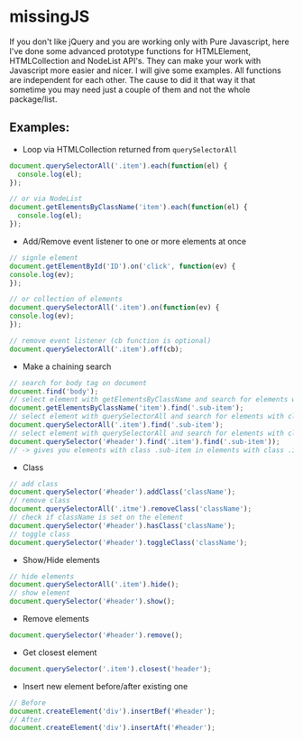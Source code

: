 # missingJS

If you don't like jQuery and you are working only with Pure Javascript, here I've done some advanced prototype functions for HTMLElement, HTMLCollection and NodeList API's. They can make your work with Javascript more easier and nicer. I will give some examples. All functions are independent for each other. The cause to did it that way it that sometime you may need just a couple of them and not the whole package/list.

## Examples:

  - Loop via HTMLCollection returned from `querySelectorAll`

``` javascript
document.querySelectorAll('.item').each(function(el) {
  console.log(el); 
});

// or via NodeList
document.getElementsByClassName('item').each(function(el) {
  console.log(el); 
});
```

  - Add/Remove event listener to one or more elements at once
  
  ``` javascript
// signle element
document.getElementById('ID').on('click', function(ev) {
  console.log(ev); 
});

// or collection of elements
document.querySelectorAll('.item').on(function(ev) {
  console.log(ev); 
});

// remove event listener (cb function is optional)
document.querySelectorAll('.item').off(cb);
```

 - Make a chaining search
 
``` javascript
// search for body tag on document
document.find('body');
// select element with getElementsByClassName and search for elements with class .sub-item within
document.getElementsByClassName('item').find('.sub-item');
// select element with querySelectorAll and search for elements with class .sub-item within
document.querySelectorAll('.item').find('.sub-item');
// select element with querySelectorAll and search for elements with class .item within and then for .sub-item
document.querySelector('#header').find('.item').find('.sub-item'));
// -> gives you elements with class .sub-item in elements with class .item
```


   - Class
``` javascript
// add class
document.querySelector('#header').addClass('className');
// remove class
document.querySelectorAll('.itme').removeClass('className');
// check if className is set on the element
document.querySelector('#header').hasClass('className');
// toggle class
document.querySelector('#header').toggleClass('className');
``` 

   - Show/Hide elements
``` javascript
// hide elements
document.querySelectorAll('.item').hide();
// show element
document.querySelector('#header').show();
``` 


   - Remove elements
``` javascript
document.querySelector('#header').remove();
``` 

   - Get closest element
``` javascript
document.querySelector('.item').closest('header');
``` 

   - Insert new element before/after existing one
``` javascript
// Before
document.createElement('div').insertBef('#header');
// After
document.createElement('div').insertAft('#header');
``` 
